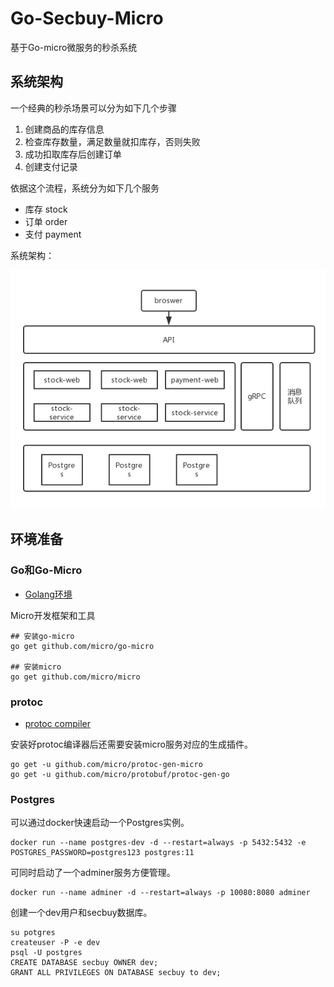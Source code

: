 # Go-Secbuy-Micro
基于Go-micro微服务的秒杀系统


## 系统架构
一个经典的秒杀场景可以分为如下几个步骤
1. 创建商品的库存信息
2. 检查库存数量，满足数量就扣库存，否则失败
3. 成功扣取库存后创建订单
4. 创建支付记录

依据这个流程，系统分为如下几个服务
- 库存 stock
- 订单 order
- 支付 payment

系统架构：

![framework](./secbuy.jpg)


## 环境准备

### Go和Go-Micro
- [Golang环境](https://golang.google.cn/)

Micro开发框架和工具
```
## 安装go-micro
go get github.com/micro/go-micro

## 安装micro
go get github.com/micro/micro
```

### protoc
- [protoc compiler](https://github.com/google/protobuf/releases)

安装好protoc编译器后还需要安装micro服务对应的生成插件。
```
go get -u github.com/micro/protoc-gen-micro
go get -u github.com/micro/protobuf/protoc-gen-go
```

### Postgres
可以通过docker快速启动一个Postgres实例。
```
docker run --name postgres-dev -d --restart=always -p 5432:5432 -e POSTGRES_PASSWORD=postgres123 postgres:11
```

可同时启动了一个adminer服务方便管理。
```
docker run --name adminer -d --restart=always -p 10080:8080 adminer
```

创建一个dev用户和secbuy数据库。
```
su potgres
createuser -P -e dev
psql -U postgres
CREATE DATABASE secbuy OWNER dev;
GRANT ALL PRIVILEGES ON DATABASE secbuy to dev;
```
